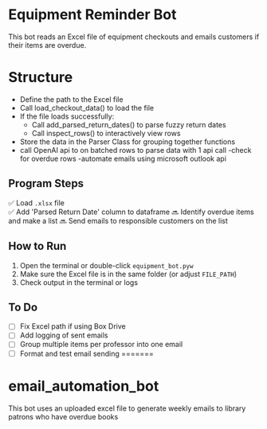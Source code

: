 
# Equipment Reminder Bot

This bot reads an Excel file of equipment checkouts and emails customers if their items are overdue.

# Structure

- Define the path to the Excel file
- Call load_checkout_data() to load the file
- If the file loads successfully:
    - Call add_parsed_return_dates() to parse fuzzy return dates
    - Call inspect_rows() to interactively view rows
- Store the data in the Parser Class for grouping together functions
- call OpenAI api to on batched rows to parse data with 1 api call
-check for overdue rows
-automate emails using microsoft outlook api

## Program Steps

✅ Load `.xlsx` file  
✅ Add 'Parsed Return Date' column to dataframe
🔜 Identify overdue items and make a list
🔜 Send emails to responsible customers on the list

## How to Run

1. Open the terminal or double-click `equipment_bot.pyw`
2. Make sure the Excel file is in the same folder (or adjust `FILE_PATH`)
3. Check output in the terminal or logs

## To Do

- [ ] Fix Excel path if using Box Drive
- [ ] Add logging of sent emails
- [ ] Group multiple items per professor into one email
- [ ] Format and test email sending
=======
# email_automation_bot
This bot uses an uploaded excel file to generate weekly emails to library patrons who have overdue books

